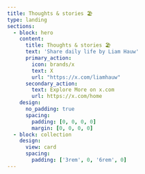 ```yaml
---
title: Thoughts & stories 🏖
type: landing
sections:
  - block: hero
    content:
      title: Thoughts & stories 🏖
      text: 'Share daily life by Liam Hauw'
      primary_action:
        icon: brands/x
        text: X
        url: "https://x.com/liamhauw"
      secondary_action:
        text: Explore More on x.com
        url: https://x.com/home
    design:
      no_padding: true
      spacing:
        padding: [0, 0, 0, 0]
        margin: [0, 0, 0, 0]
  - block: collection
    design:
      view: card
      spacing:
        padding: ['3rem', 0, '6rem', 0]
---
```

